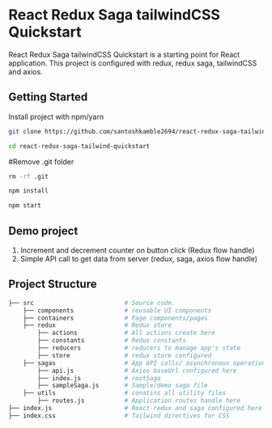 
# React Redux Saga tailwindCSS Quickstart

React Redux Saga tailwindCSS Quickstart is a starting point for React application. This project is configured with redux, redux saga, tailwindCSS and axios. 

## Getting Started
Install project with npm/yarn
```bash
git clone https://github.com/santoshkamble2694/react-redux-saga-tailwind-quickstart.git
```

```bash
cd react-redux-saga-tailwind-quickstart
```

#Remove .git folder
```bash
rm -rf .git
```

```bash
npm install
```

```bash
npm start
```


## Demo project

1. Increment and decrement counter on button click (Redux flow handle)
2. Simple API call to get data from server (redux, saga, axios flow handle)


## Project Structure

```sh
├── src                         # Source code.
    ├── components              # reusable UI components
    ├── containers              # Page components/pages
    ├── redux                   # Redux store
        ├── actions             # All actions create here
        ├── constants           # Redux constants 
        ├── reducers            # reducers to manage app's state
        ├── store               # redux store configured
    ├── sagas                   # App API calls/ asynchronous operations handle here
        ├── api.js              # Axios baseUrl configured here
        ├── index.js            # rootSaga
        ├── sampleSaga.js       # Sample/demo saga file
    ├── utils                   # conatins all utility files
        ├── routes.js           # Application routes handle here
├── index.js                    # React-redux and saga configured here
├── index.css                   # Tailwind directives for CSS
```
    
